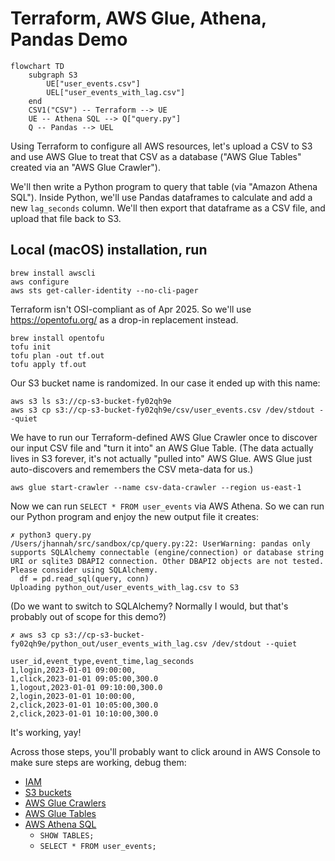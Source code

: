 # Terraform, AWS Glue, Athena, Pandas Demo

```mermaid
flowchart TD
    subgraph S3
        UE["user_events.csv"]
        UEL["user_events_with_lag.csv"]
    end
    CSV1("CSV") -- Terraform --> UE
    UE -- Athena SQL --> Q["query.py"]
    Q -- Pandas --> UEL
```

Using Terraform to configure all AWS resources, let's upload a CSV to S3 and use AWS Glue to treat
that CSV as a database ("AWS Glue Tables" created via an "AWS Glue Crawler").

We'll then write a Python program to query that table (via "Amazon Athena SQL").
Inside Python, we'll use Pandas dataframes to calculate and add a new `lag_seconds` column.
We'll then export that dataframe as a CSV file, and upload that file back to S3.

## Local (macOS) installation, run
```
brew install awscli
aws configure
aws sts get-caller-identity --no-cli-pager
```

Terraform isn't OSI-compliant as of Apr 2025. So we'll use https://opentofu.org/ as a drop-in replacement instead.

```
brew install opentofu
tofu init
tofu plan -out tf.out
tofu apply tf.out
```

Our S3 bucket name is randomized. In our case it ended up with this name:

```
aws s3 ls s3://cp-s3-bucket-fy02qh9e
aws s3 cp s3://cp-s3-bucket-fy02qh9e/csv/user_events.csv /dev/stdout --quiet
```

We have to run our Terraform-defined AWS Glue Crawler once to discover our input CSV file
and "turn it into" an AWS Glue Table. (The data actually lives in S3 forever, it's not actually
"pulled into" AWS Glue. AWS Glue just auto-discovers and remembers the CSV meta-data for us.)

```
aws glue start-crawler --name csv-data-crawler --region us-east-1
```

Now we can run `SELECT * FROM user_events` via AWS Athena. So we can run our Python
program and enjoy the new output file it creates:

```
✗ python3 query.py
/Users/jhannah/src/sandbox/cp/query.py:22: UserWarning: pandas only supports SQLAlchemy connectable (engine/connection) or database string URI or sqlite3 DBAPI2 connection. Other DBAPI2 objects are not tested. Please consider using SQLAlchemy.
  df = pd.read_sql(query, conn)
Uploading python_out/user_events_with_lag.csv to S3
```

(Do we want to switch to SQLAlchemy? Normally I would, but that's probably out of scope for this demo?)

```
✗ aws s3 cp s3://cp-s3-bucket-fy02qh9e/python_out/user_events_with_lag.csv /dev/stdout --quiet

user_id,event_type,event_time,lag_seconds
1,login,2023-01-01 09:00:00,
1,click,2023-01-01 09:05:00,300.0
1,logout,2023-01-01 09:10:00,300.0
2,login,2023-01-01 10:00:00,
2,click,2023-01-01 10:05:00,300.0
2,click,2023-01-01 10:10:00,300.0
```

It's working, yay!

Across those steps, you'll probably want to click around in AWS Console
to make sure steps are working, debug them:
* [IAM](https://us-east-1.console.aws.amazon.com/iam/home?region=us-east-1#/home)
* [S3 buckets](https://us-east-1.console.aws.amazon.com/s3/buckets?region=us-east-1&bucketType=general)
* [AWS Glue Crawlers](https://us-east-1.console.aws.amazon.com/glue/home?region=us-east-1#/v2/data-catalog/crawlers/view/csv-data-crawler)
* [AWS Glue Tables](https://us-east-1.console.aws.amazon.com/glue/home?region=us-east-1#/v2/data-catalog/tables)
* [AWS Athena SQL](https://us-east-1.console.aws.amazon.com/athena/home?region=us-east-1#/query-editor/history/da2df5ac-e759-4ac0-a6fb-1efd3dbfd118)
  * `SHOW TABLES;`
  * `SELECT * FROM user_events;`
